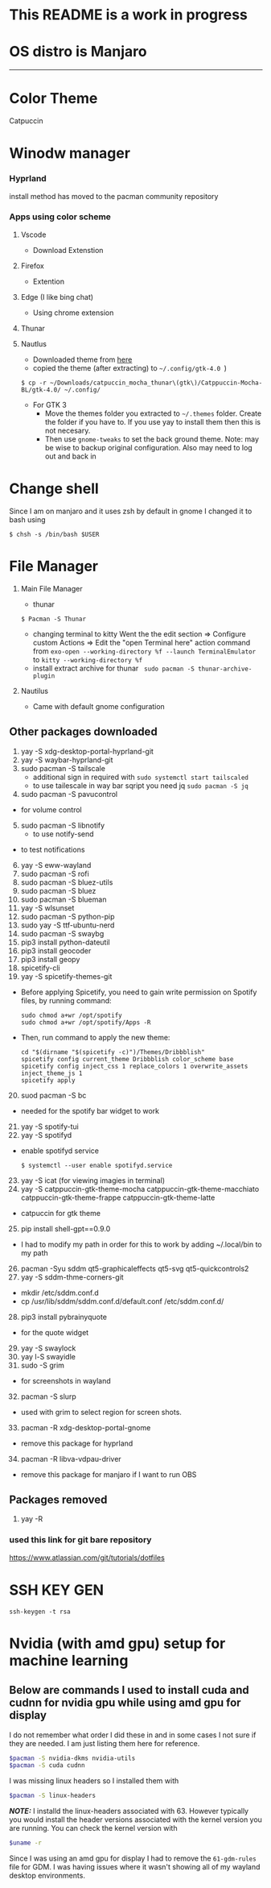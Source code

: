 # This README is a work in progress 

# OS distro is Manjaro
_____________________________________________________________
# Color Theme
Catpuccin
# Winodw manager
### Hyprland
install method has moved to the pacman community repository
### Apps using color scheme
1. Vscode
    - Download Extenstion
2. Firefox
    - Extention
3. Edge (I like bing chat)
    - Using chrome extension
4. Thunar

5. Nautlus
    - Downloaded theme from [here](!https://www.xfce-look.org/p/1715554/)
    - copied the theme (after extracting) to `~/.config/gtk-4.0 `)
    ~~~
    $ cp -r ~/Downloads/catpuccin_mocha_thunar\(gtk\)/Catppuccin-Mocha-BL/gtk-4.0/ ~/.config/
    ~~~
    - For GTK 3 
        - Move the themes folder you extracted to `~/.themes` folder. Create the folder if you have to. If you use yay to install them then this is not necesary.
        - Then use `gnome-tweaks` to set the back ground theme.
    Note: may be wise to backup original configuration. Also may need to log out and back in

# Change shell
Since I am on manjaro and it uses zsh by default in gnome I changed it to bash using
~~~
$ chsh -s /bin/bash $USER
~~~

# File Manager
1. Main File Manager
    - thunar
    ~~~
    $ Pacman -S Thunar
    ~~~
    - changing terminal to kitty
        Went the the edit section => Configure custom Actions => Edit the "open Terminal here" action command from `exo-open --working-directory %f --launch TerminalEmulator` to `kitty --working-directory %f`
    - install extract archive for thunar
        `
        sudo pacman -S thunar-archive-plugin`

2. Nautilus
    - Came with default gnome configuration

## Other packages downloaded
1. yay -S xdg-desktop-portal-hyprland-git
2. yay -S waybar-hyprland-git
3. sudo pacman -S tailscale
    - additional sign in required with `sudo systemctl start tailscaled `
    - to use tailescale in way bar sqript you need jq `sudo pacman -S jq`
4. sudo pacman -S pavucontrol
- for volume control
5. sudo pacman -S libnotify
    - to use notify-send
- to test notifications
6. yay -S eww-wayland
7. sudo pacman -S rofi
8. sudo pacman -S bluez-utils
9. sudo pacman -S bluez
10. sudo pacman -S blueman
11. yay -S wlsunset
12. sudo pacman -S python-pip
13. sudo yay -S ttf-ubuntu-nerd
14. sudo pacman -S swaybg
15. pip3 install python-dateutil
16. pip3 install geocoder
17. pip3 install geopy
18. spicetify-cli
19. yay -S spicetify-themes-git
- Before applying Spicetify, you need to gain write permission on Spotify files, by running command:
    ```
    sudo chmod a+wr /opt/spotify
    sudo chmod a+wr /opt/spotify/Apps -R
    ```
- Then, run command to apply the new theme:
    ```
    cd "$(dirname "$(spicetify -c)")/Themes/Dribbblish"
    spicetify config current_theme Dribbblish color_scheme base
    spicetify config inject_css 1 replace_colors 1 overwrite_assets inject_theme_js 1
    spicetify apply
    ```
20. suod pacman -S bc
- needed for the spotify bar widget to work
21. yay -S spotify-tui
22. yay -S spotifyd
 - enable spotifyd service
    ```
    $ systemctl --user enable spotifyd.service
    ```
23. yay -S icat   (for viewing imagies in terminal)
24. yay -S catppuccin-gtk-theme-mocha catppuccin-gtk-theme-macchiato catppuccin-gtk-theme-frappe catppuccin-gtk-theme-latte
- catpuccin for gtk theme
25. pip install shell-gpt==0.9.0
- I had to modify my path in order for this to work by adding ~/.local/bin to my path
26. pacman -Syu sddm qt5-graphicaleffects qt5-svg qt5-quickcontrols2 
27. yay -S sddm-thme-corners-git
- mkdir /etc/sddm.conf.d
- cp /usr/lib/sddm/sddm.conf.d/default.conf /etc/sddm.conf.d/
28. pip3 install pybrainyquote
- for the quote widget
29. yay -S swaylock
30. yay l-S swayidle
31. sudo -S grim
- for screenshots in wayland
32. pacman -S slurp 
- used with grim to select region for screen shots.
33. pacman -R xdg-desktop-portal-gnome
- remove this package for hyprland
34. pacman -R libva-vdpau-driver
- remove this package for manjaro if I want to run OBS

## Packages removed
1. yay -R 

### used this link for git bare repository
https://www.atlassian.com/git/tutorials/dotfiles

# SSH KEY GEN
`ssh-keygen -t rsa`

#
# Nvidia (with amd gpu) setup for machine learning
## Below are commands I used to install cuda and cudnn for nvidia gpu while using amd gpu for display
I do not remember what order I did these in and in some cases I not sure if they are needed. I am just listing them here for reference.
```bash
$pacman -S nvidia-dkms nvidia-utils 
$pacman -S cuda cudnn
```
I was missing linux headers so I installed them with
```bash
$pacman -S linux-headers
```
**_NOTE:_** I installd the linux-headers associated with 63. However typically you would install the header versions associated with the kernel version you are running. 
You can check the kernel version with
```bash 
$uname -r
```

Since I was using an amd gpu for display I had to remove the `61-gdm-rules` file for GDM. I was having issues where it wasn't showing all of my wayland desktop environments.
